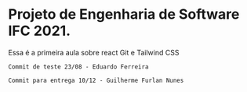 # Projeto de Engenharia de Software IFC 2021.

Essa é a primeira aula sobre react Git e Tailwind CSS

`Commit de teste 23/08 - Eduardo Ferreira`

`Commit para entrega 10/12 - Guilherme Furlan Nunes`
